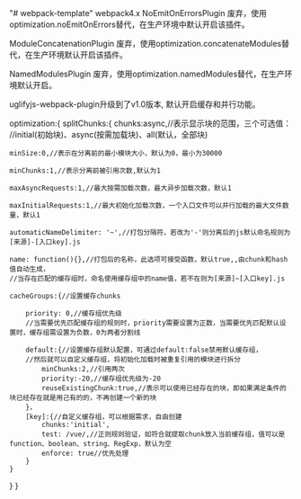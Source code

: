 "# webpack-template" 
webpack4.x
NoEmitOnErrorsPlugin 废弃，使用optimization.noEmitOnErrors替代，在生产环境中默认开启该插件。

ModuleConcatenationPlugin 废弃，使用optimization.concatenateModules替代，在生产环境默认开启该插件。

NamedModulesPlugin 废弃，使用optimization.namedModules替代，在生产环境默认开启。

uglifyjs-webpack-plugin升级到了v1.0版本, 默认开启缓存和并行功能。

optimization:{
  splitChunks:{
    chunks:async,//表示显示块的范围，三个可选值：
    //initial(初始块)、async(按需加载块)、all(默认，全部块)

    minSize:0,//表示在分离前的最小模块大小，默认为0，最小为30000

    minChunks:1,//表示分离前被引用次数,默认为1

    maxAsyncRequests:1,//最大按需加载次数，最大异步加载次数，默认1

    maxInitialRequests:1,//最大初始化加载次数，一个入口文件可以并行加载的最大文件数量，默认1

    automaticNameDelimiter: '~',//打包分隔符，若改为'-'则分离后的js默认命名规则为[来源]-[入口key].js

    name: function(){},//打包后的名称，此选项可接受函数，默认true,,由chunk和hash值自动生成，
    //当存在匹配的缓存组时，命名使用缓存组中的name值，若不在则为[来源]~[入口key].js

    cacheGroups:{//设置缓存chunks

        priority: 0,//缓存组优先级
        //当需要优先匹配缓存组的规则时，priority需要设置为正数，当需要优先匹配默认设置时，缓存组需设置为负数，0为两者分割线

        default:{//设置缓存组默认配置，可通过default:false禁用默认缓存组，
        //然后就可以自定义缓存组，将初始化加载时被重复引用的模块进行拆分
            minChunks:2,//引用两次
            priority:-20,//缓存组优先级为-20
            reuseExistingChunk:true,//表示可以使用已经存在的块，即如果满足条件的块已经存在就是用己有的的，不再创建一个新的块
        }，
        [key]:{//自定义缓存组，可以根据需求，自由创建
            chunks:'initial',
            test: /vue/,//正则规则验证，如符合就提取chunk放入当前缓存组，值可以是function、boolean、string、RegExp，默认为空
            enforce: true//优先处理
        }
    }
  }
}